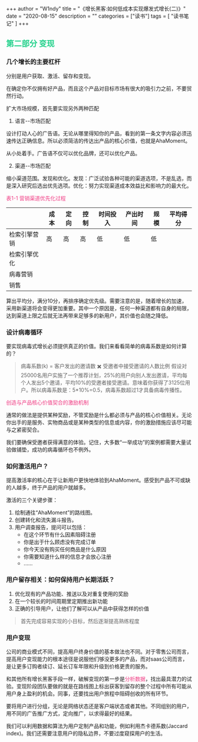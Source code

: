 +++
author = "W1ndy"
title = "《增长黑客:如何低成本实现爆发式增长(二)》"
date = "2020-08-15"
description = ""
categories = ["读书"]
tags = [
    "读书笔记"
]
+++
<h2 style="color: #23D18B"> 第二部分 变现 </h2>

### 几个增长的主要杠杆
分别是用户获取、激活、留存和变现。

在确定你不仅拥有好产品，而且这个产品对目标市场有很大的吸引力之前，不要贸然行动。

扩大市场规模，首先要实现另外两种匹配
1. 语言--市场匹配

设计打动人心的广告语。无论从哪里得知你的产品，看到的第一条文字内容必须迅速传达正确信息。所以必须简洁的传达出产品的核心价值，也就是AhaMoment。

从小处着手。广告语不仅可以优化品牌，还可以优化产品。

2. 渠道--市场匹配

缩小渠道范围。发现和优化。发现：广泛试验各种可能的渠道选项，不是乱选，而是深入研究后选出优先选项。优化：努力实现渠道成本效益比和影响力的最大化。

<span style="color: #F03A82">表1-1 营销渠道优先化过程</span>

|              | 成本 | 定向 | 控制 | 时间投入 | 产出时间 | 规模 | 平均得分 |
| ------------ | ---- | ---- | ---- | -------- | -------- | -------- | ------|
| 检索引擎营销 | 高   | 高   | 高   | 低       | 低       |  低        |   |
| 检索引擎优化 |      |      |      |          |          |          |   |
| 病毒营销     |      |      |      |          |          |          |   |
| 销售         |      |      |      |          |          |          |   |

算出平均分，满分10分，再排序确定优先级。需要注意的是，随着增长的加速，采用新渠道将会变得更加重要。其中一个原因是，任何一种渠道都有自身的局限，达到渠道上限之后就无法再带来足够多的新用户，其价值也会随之降低。

### 设计病毒循环
要实现病毒式增长必须提供真正的价值。我们来看看简单的病毒系数是如何计算的？
> 病毒系数(k) = 客户发出的邀请数 ✖️ 受邀者中接受邀请的人数比例
假设对25000名用户实施了一个推荐计划，25%的用户向别人发出邀请，平均每个人发出5个邀请，平均10%的受邀者接受邀请。意味着你获得了3125位用户。所以病毒系数是：5*10%=0.5，病毒系数超过1才具备病毒传播性。

<span style="color: #F03A82">创造与产品核心价值契合的激励机制</span>

通常的做法是提供某种奖励，不管奖励是什么都必须与产品的核心价值相关。无论你出手的是服务、实物商品或是某种类型的信息或内容，你的激励措施应该尽可能与之紧密契合。

我们要确保受邀者获得满意的体验。记住，大多数“一举成功”的案例都需要大量试验做铺垫，成功的病毒循环也不例外。

### 如何激活用户？

提高激活率的核心在于让新用户更快地体验到AhaMoment。感受到产品不可或缺的人越多，终于产品的用户就越多。

激活的三个关键步骤：
1. 绘制通往“AhaMoment”的路线图。
2. 创建转化和流失漏斗报告。
3. 用户调查报告，提问可以包括：
    * 在这个环节有什么因素阻碍注册
    * 你是出于什么顾虑没有完成订单
    * 你今天没有购买任何商品是什么原因
    * 你需要知道什么样的信息才会放心注册
    * ......

### 用户留存相关：如何保持用户长期活跃？
1. 优化现有的产品功能、推送以及对重复使用的奖励
2. 在一个较长的时间周期里定期推出新功能
3. 正确的引导用户，让他们了解可以从产品中获得怎样的价值

> 首先完成容易实现的小目标，然后逐渐提高熟练程度

### 用户变现

公司的商业模式不同，提高用户终身价值的基本做法也不同。对于零售公司而言，提高用户变现能力的根本途径是说服他们够没更多的产品，而对saas公司而言，是让更多订购者续订、延长订车年限和升级到价格更贵的服务。

和其他所有增长黑客手段一样，破解变现的第一步是<span style="color: #F03A82">分析数据</span>，找出最具潜力的试验。变现阶段团队要做的就是在路线图上标出获客到留存的整个过程中所有可能从用户身上盈利的机会。同事，还要找出用户旅程中阻碍创收的所有环节。

要将用户进行分组，无论是网络状态还是客户端状态或者其他。不同组别的用户，用不同的广告推广方式，定向推广，以求得最好的结果。

我们可以利用数据和算法为用户定制产品和功能，例如利用杰卡德系数(Jaccard index)。我们还需要注意用户的隐私边界，不要过度窥探用户的生活。




